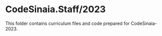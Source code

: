 # CodeSinaia.Staff/2023

This folder contains curriculum files and code prepared for CodeSinaia-2023.
